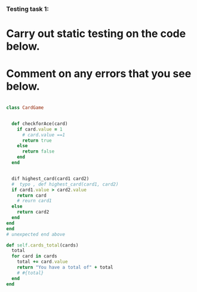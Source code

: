 ### Testing task 1:

# Carry out static testing on the code below.
# Comment on any errors that you see below.
```ruby

class CardGame


  def checkforAce(card)
    if card.value = 1
      # card.value ==1
      return true
    else
      return false
    end
  end


  dif highest_card(card1 card2)
  #  typo , def highest_card(card1, card2)
  if card1.value > card2.value
    return card
    # reurn card1
  else
    return card2
  end
end
end
# unexpected end above

def self.cards_total(cards)
  total
  for card in cards
    total += card.value
    return "You have a total of" + total
    # #{total}
  end
end
```
<!-- # end not ' ``` '-->
<!-- end of the class file above-->
